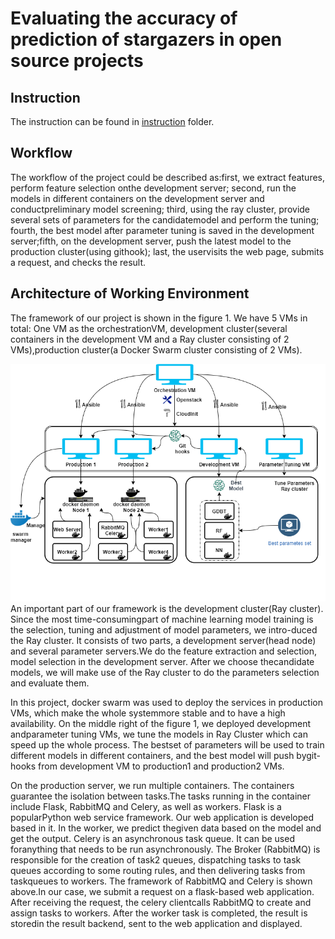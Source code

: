 # Evaluating the accuracy of prediction of stargazers in open source projects
## Instruction
The instruction can be found in <a href="/instruction">instruction</a> folder.

## Workflow
The workflow of the project could be described as:first, we extract features, perform feature selection onthe development server; second, run the models in different containers on the development server and conductpreliminary model screening; third, using the ray cluster, provide several sets of parameters for the candidatemodel and perform the tuning; fourth, the best model after parameter tuning is saved in the development server;fifth, on the development server, push the latest model to the production cluster(using githook); last, the uservisits the web page, submits a request, and checks the result.



## Architecture of Working Environment
The framework of our project is shown in the figure 1. We have 5 VMs in total: One VM as the orchestrationVM, development cluster(several containers in the development VM and a Ray cluster consisting of 2 VMs),production cluster(a Docker Swarm cluster consisting of 2 VMs).  

<div align=center>
<img src="/result/Architecture.png">
</div>
An important part of our framework is the development cluster(Ray cluster).  Since the most time-consumingpart of machine learning model training is the selection, tuning and adjustment of model parameters, we intro-duced the Ray cluster. It consists of two parts, a development server(head node) and several parameter servers.We do the feature extraction and selection, model selection in the development server.  After we choose thecandidate models, we will make use of the Ray cluster to do the parameters selection and evaluate them.    


In this project, docker swarm was used to deploy the services in production VMs, which make the whole systemmore stable and to have a high availability. On the middle right of the figure 1, we deployed development andparameter tuning VMs, we tune the models in Ray Cluster which can speed up the whole process.  The bestset of parameters will be used to train different models in different containers, and the best model will push bygit-hooks from development VM to production1 and production2 VMs.  

On the production server, we run multiple containers.  The containers guarantee the isolation between tasks.The tasks running in the container include Flask, RabbitMQ and Celery, as well as workers. Flask is a popularPython web service framework.  Our web application is developed based in it.  In the worker, we predict thegiven data based on the model and get the output.  Celery is an asynchronous task queue.  It can be used foranything that needs to be run asynchronously.  The Broker (RabbitMQ) is responsible for the creation of task2 queues, dispatching tasks to task queues according to some routing rules, and then delivering tasks from taskqueues to workers. The framework of RabbitMQ and Celery is shown above.In our case, we submit a request on a flask-based web application. After receiving the request, the celery clientcalls RabbitMQ to create and assign tasks to workers.  After the worker task is completed, the result is storedin the result backend, sent to the web application and displayed.

